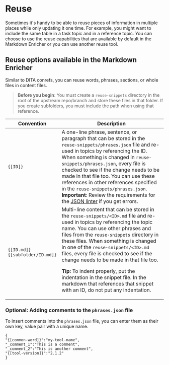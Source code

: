 <!--
# Copyright 2022, 2023 IBM Inc. All rights reserved
# SPDX-License-Identifier: Apache2.0
# Last updated: 2023-05-01
-->

# Reuse
Sometimes it's handy to be able to reuse pieces of information in multiple places while only updating it one time. For example, you might want to include the same table in a task topic and in a reference topic. You can choose to use the reuse capabilities that are available by default in the Markdown Enricher or you can use another reuse tool.

## Reuse options available in the Markdown Enricher
Similar to DITA conrefs, you can reuse words, phrases, sections, or whole files in content files. 

> **Before you begin**: You must create a `reuse-snippets` directory in the root of the upstream repo/branch and store these files in that folder. If you create subfolders, you must include the path when using that reference.

|Convention|Description|
|----------|-----------|
|`{[ID]}`|A one-line phrase, sentence, or paragraph that can be stored in the `reuse-snippets/phrases.json` file and re-used in topics by referencing the ID. When something is changed in `reuse-snippets/phrases.json`, every file is checked to see if the change needs to be made in that file too. You can use these references in other references specified in the `reuse-snippets/phrases.json`. **Important**: Review the requirements for the [JSON linter](linters.md) if you get errors.|
|`{[ID.md]}`<br />`{[subfolder/ID.md]}`|Multi-line content that can be stored in the `reuse-snippets/<ID>.md` file and re-used in topics by referencing the topic name. You can use other phrases and files from the `reuse-snippets` directory in these files. When something is changed in one of the `reuse-snippets/<ID>.md` files, every file is checked to see if the change needs to be made in that file too.<p>**Tip:** To indent properly, put the indentation in the snippet file.  In the markdown that references that snippet with an ID, do not put any indentation.</p>|

### Optional: Adding comments to the `phrases.json` file
To insert comments into the `phrases.json` file, you can enter them as their own key, value pair with a unique name.
```
{
"{[common-word]}":"my-tool-name",
"_comment_1":"This is a comment",
"_comment_2":"This is another comment",
"{[tool-version]}":"2.1.2"
}
```


